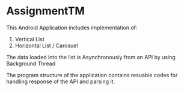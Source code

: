 # AssignmentTM


This Android Application includes implementation of:

1) Vertical List
2) Horizontal List / Carosuel 


The data loaded into the list is Asynchronously from an API by using Background Thread

The program structure of the application contains resuable codes for handling response of the API and parsing it.

